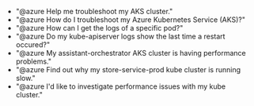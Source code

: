 - "@azure Help me troubleshoot my AKS cluster."
- "@azure How do I troubleshoot my Azure Kubernetes Service (AKS)?"
- "@azure How can I get the logs of a specific pod?"
- "@azure Do my kube-apiserver logs show the last time a restart occured?"
- "@azure My assistant-orchestrator AKS cluster is having performance problems."
- "@azure Find out why my store-service-prod kube cluster is running slow."
- "@azure I'd like to investigate performance issues with my kube cluster."
